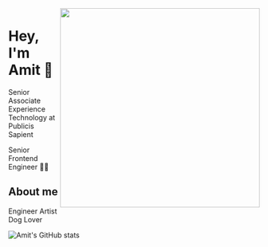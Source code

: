 <img align="right" width="400" height="400" src="https://user-images.githubusercontent.com/29935993/87229446-9c829a80-c3c5-11ea-95e1-7549ef3601fd.png">

# Hey, I'm Amit 👋

Senior Associate Experience Technology at Publicis Sapient

Senior Frontend Engineer :man_technologist:

## About me 

Engineer Artist Dog Lover 

![Amit's GitHub stats](https://github-readme-stats.vercel.app/api?username=ellipticamit&show_icons=true&theme=radical)
